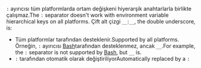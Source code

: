 <span data-ttu-id="b37a0-101">`:` ayırıcısı tüm platformlarda ortam değişkeni hiyerarşik anahtarlarla birlikte çalışmaz.</span><span class="sxs-lookup"><span data-stu-id="b37a0-101">The `:` separator doesn't work with environment variable hierarchical keys on all platforms.</span></span> <span data-ttu-id="b37a0-102">Çift alt çizgi `__`:</span><span class="sxs-lookup"><span data-stu-id="b37a0-102">`__`, the double underscore, is:</span></span>

* <span data-ttu-id="b37a0-103">Tüm platformlar tarafından desteklenir.</span><span class="sxs-lookup"><span data-stu-id="b37a0-103">Supported by all platforms.</span></span> <span data-ttu-id="b37a0-104">Örneğin, `:` ayırıcısı [Bash](https://linuxhint.com/bash-environment-variables/)tarafından desteklenmez, ancak `__`.</span><span class="sxs-lookup"><span data-stu-id="b37a0-104">For example, the `:` separator is not supported by [Bash](https://linuxhint.com/bash-environment-variables/), but `__` is.</span></span>
* <span data-ttu-id="b37a0-105">`:` tarafından otomatik olarak değiştiriliyor</span><span class="sxs-lookup"><span data-stu-id="b37a0-105">Automatically replaced by a `:`</span></span>